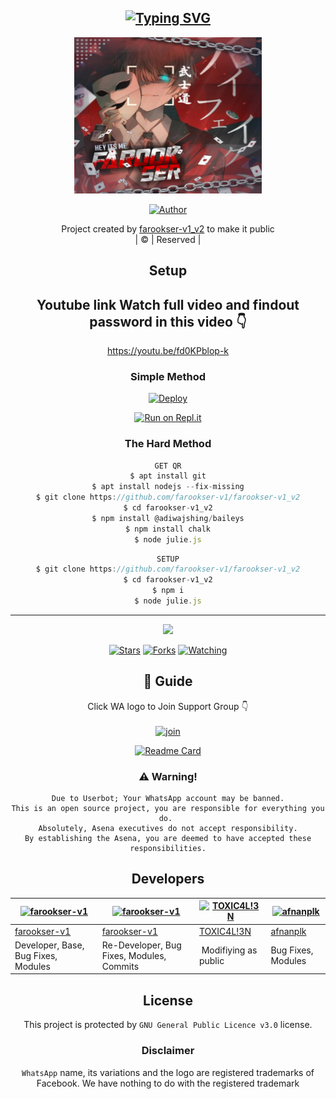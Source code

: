 <div align="center">

## [![Typing SVG](https://readme-typing-svg.herokuapp.com?font=Lemon+milk&color=F70000&lines=Welcome+to+farookser-v1_v2+WA+Bot+repo;Created+by+farook;This+is+a+Bgm+stickerbot;With+more+features)](https://git.io/typing-svg)

 </a>
</p>
<div align="center">
  <p align="center">
<img src="Farookser.jpg" width="300" height="250"/>
</p>
  <p align="center">
<a href="https://github.com/farookser-v1"><img title="Author" src="https://img.shields.io/badge/Author-farook-farookser-v1/farookser-v1_v2?color=blue&style=for-the-badge&logo=whatsapp"></a>
</p>
</div>
<p align="center">
Project created by <a href="https://github.com/farookser-v1">farookser-v1_v2</a> to make it public
    <br>
       | © |
        Reserved |
    <br> 
</p>

## Setup
<div align="center"> 


## Youtube link Watch full video and findout password in this video 👇

https://youtu.be/fd0KPblop-k

  ### Simple Method
  
[![Deploy](https://www.herokucdn.com/deploy/button.svg)](https://heroku.com/deploy?template=https://github.com/farookser-v1/farookser-v1_v2) 
  
[![Run on Repl.it](https://repl.it/badge/github/quiec/whatsAlfa)](https://replit.com/@Farhandqz/JulieMwol)
  
### The Hard Method
```js
GET QR
$ apt install git
$ apt install nodejs --fix-missing
$ git clone https://github.com/farookser-v1/farookser-v1_v2
$ cd farookser-v1_v2
$ npm install @adiwajshing/baileys
$ npm install chalk
$ node julie.js
```
      
```js
SETUP
$ git clone https://github.com/farookser-v1/farookser-v1_v2
$ cd farookser-v1_v2
$ npm i
$ node julie.js
```

----

  <p align="center">
  <a href="httsp://github.com/farookser-v1/JulieMwol">
    
<a href="https://github.com/farookser-v1/followers">
<img src="https://img.shields.io/github/repo-size/farookser-v1/Julie-Mwol?color=green&label=Repo%20total%20size&style=plastic">
<p align="center">
<a href="https://github.com/farookser-v1/followers"
<img title="Followers" src="https://img.shields.io/github/followers/farookser-v1?color=blue&style=flat-square"></a>
<a href="https://github.com/farookser-v1/JulieMwol/stargazers/"><img title="Stars" src="https://img.shields.io/github/stars/farookser-v1/JulieMwol?color=blue&style=flat-square"></a>
<a href="https://github.com/farookser-v1/JulieMwol/network/members"><img title="Forks" src="https://img.shields.io/github/forks/farookser-v1/JulieMwol?color=blue&style=flat-square"></a>
<a href="https://github.com/farookser-v1/JulieMwol/watchers"><img title="Watching" src="https://img.shields.io/github/watchers/farookser-v1/JulieMwol?label=Watchers&color=blue&style=flat-square"></a>
</p>

## 📢 Guide
Click WA logo to Join Support Group 👇
    <br>
<br>
  [![join](https://github.com/Alien-alfa/PublicBot/blob/main/wlogo.svg.png)](https://chat.whatsapp.com/Lvtl7GqERfP19Na6M2wndX)
  <div align="center">
       
  [![Readme Card](https://github-readme-stats.vercel.app/api/pin/?username=farookser-v1&repo=Julie-Mwol&theme=nightowl)](https://github.com/farookser-v1/Julie-Mwol)
  </div>
    
### ⚠️ Warning! 
```
Due to Userbot; Your WhatsApp account may be banned.
This is an open source project, you are responsible for everything you do. 
Absolutely, Asena executives do not accept responsibility.
By establishing the Asena, you are deemed to have accepted these responsibilities.
```

## Developers
  <div align="center">
    
  [![farookser-v1](https://github.com/farookser-v1.png?size=100)](https://github.com/farookser-v1) | [![farookser-v1](https://github.com/farookser-v1.png?size=100)](https://github.com/farookser-v1) |  [![TOXIC4L!3N](https://github.com/Alien-alfa.png?size=100)](https://github.com/AI-VIKI) | [![afnanplk](https://github.com/afnanplk.png?size=100)](https://github.com/afnanplk) 
----|----|----|----
[farookser-v1](https://github.com/farookser-v1) | [farookser-v1](https://github.com/farookser-v1) | [TOXIC4L!3N](https://github.com/AI-VIKI) | [afnanplk](https://github.com/afnanplk) 
Developer, Base, Bug Fixes, Modules| Re-Developer, Bug Fixes, Modules, Commits |  Modifiying  as   public | Bug Fixes, Modules 
  </div>
    


## License
This project is protected by `GNU General Public Licence v3.0` license.

### Disclaimer
`WhatsApp` name, its variations and the logo are registered trademarks of Facebook. We have nothing to do with the registered trademark
